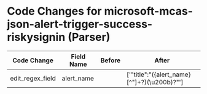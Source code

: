 # Code Changes for microsoft-mcas-json-alert-trigger-success-riskysignin (Parser)

| Code Change | Field Name | Before | After |
|-------------|------------|--------|-------|
| edit_regex_field | alert_name |  | ['"title":"({alert_name}[^"]+?)(\\u200b)?"'] |